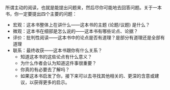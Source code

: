 所谓主动的阅读，也就是能提出问题来，然后尽你可能地去回答问题。关于一本书，你一定要提出四个主要的问题：

- 宏观：这本书整体上在讲什么——这本书的主题 (论题/议题) 是什么？
- 微观：这本书在细部是怎么说的——这本书有哪些论点、论据？
- 评价：批判性阅读——这本书中的论点是否有道理？是部分有道理还是全部有道理
- 联系：最终收获——这本书跟你有什么关系？
	- 知道这本书的这些论点有什么意义？
	- 为什么作者会认为知道这件事很重要？
	- 你真的有必要去了解吗？
	- 如果这本书启发了你，接下来可以去寻找其他相关的、更深的含意或建议，以获得更多的启示。
